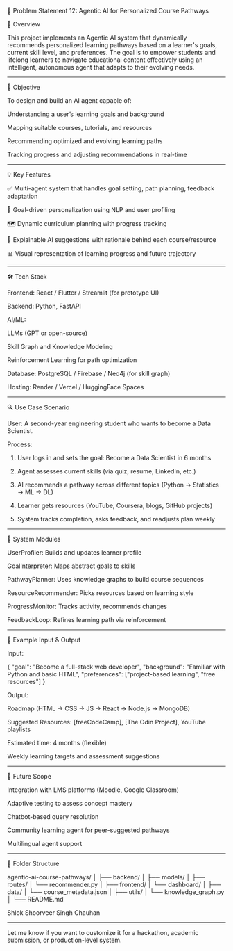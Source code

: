 🧠 Problem Statement 12: Agentic AI for Personalized Course Pathways

📘 Overview

This project implements an Agentic AI system that dynamically recommends personalized learning pathways based on a learner's goals, current skill level, and preferences. The goal is to empower students and lifelong learners to navigate educational content effectively using an intelligent, autonomous agent that adapts to their evolving needs.


---

🚀 Objective

To design and build an AI agent capable of:

Understanding a user’s learning goals and background

Mapping suitable courses, tutorials, and resources

Recommending optimized and evolving learning paths

Tracking progress and adjusting recommendations in real-time



---

💡 Key Features

✅ Multi-agent system that handles goal setting, path planning, feedback adaptation

🎯 Goal-driven personalization using NLP and user profiling

🗺️ Dynamic curriculum planning with progress tracking

🤖 Explainable AI suggestions with rationale behind each course/resource

📊 Visual representation of learning progress and future trajectory



---

🛠️ Tech Stack

Frontend: React / Flutter / Streamlit (for prototype UI)

Backend: Python, FastAPI

AI/ML:

LLMs (GPT or open-source)

Skill Graph and Knowledge Modeling

Reinforcement Learning for path optimization


Database: PostgreSQL / Firebase / Neo4j (for skill graph)

Hosting: Render / Vercel / HuggingFace Spaces



---

🔍 Use Case Scenario

User: A second-year engineering student who wants to become a Data Scientist.

Process:

1. User logs in and sets the goal: Become a Data Scientist in 6 months


2. Agent assesses current skills (via quiz, resume, LinkedIn, etc.)


3. AI recommends a pathway across different topics (Python → Statistics → ML → DL)


4. Learner gets resources (YouTube, Coursera, blogs, GitHub projects)


5. System tracks completion, asks feedback, and readjusts plan weekly




---

🧩 System Modules

UserProfiler: Builds and updates learner profile

GoalInterpreter: Maps abstract goals to skills

PathwayPlanner: Uses knowledge graphs to build course sequences

ResourceRecommender: Picks resources based on learning style

ProgressMonitor: Tracks activity, recommends changes

FeedbackLoop: Refines learning path via reinforcement



---

🧪 Example Input & Output

Input:

{
  "goal": "Become a full-stack web developer",
  "background": "Familiar with Python and basic HTML",
  "preferences": ["project-based learning", "free resources"]
}

Output:

Roadmap (HTML → CSS → JS → React → Node.js → MongoDB)

Suggested Resources: [freeCodeCamp], [The Odin Project], YouTube playlists

Estimated time: 4 months (flexible)

Weekly learning targets and assessment suggestions



---

🧭 Future Scope

Integration with LMS platforms (Moodle, Google Classroom)

Adaptive testing to assess concept mastery

Chatbot-based query resolution

Community learning agent for peer-suggested pathways

Multilingual agent support



---

📂 Folder Structure

agentic-ai-course-pathways/
│
├── backend/
│   ├── models/
│   ├── routes/
│   └── recommender.py
│
├── frontend/
│   └── dashboard/
│
├── data/
│   └── course_metadata.json
│
├── utils/
│   └── knowledge_graph.py
│
└── README.md

Shlok Shoorveer Singh Chauhan


---

Let me know if you want to customize it for a hackathon, academic submission, or production-level system.
